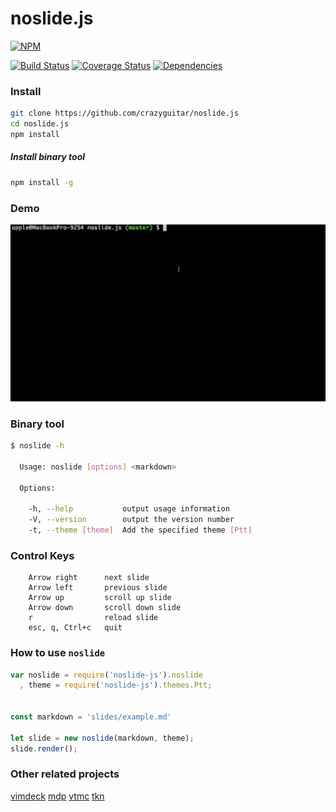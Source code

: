 # noslide.js

[![NPM](https://nodei.co/npm/noslide-js.png?compact=true)](https://nodei.co/npm/noslide-js/)

[![Build Status](https://travis-ci.org/crazyguitar/noslide.js.svg?branch=master)](https://travis-ci.org/crazyguitar/noslide.js)
[![Coverage Status](https://coveralls.io/repos/github/crazyguitar/noslide.js/badge.svg?branch=master)](https://coveralls.io/github/crazyguitar/noslide.js?branch=master)
[![Dependencies](https://david-dm.org/crazyguitar/noslide.js.svg)](https://david-dm.org/crazyguitar/noslide.js.svg)

### Install

```bash
git clone https://github.com/crazyguitar/noslide.js
cd noslide.js
npm install
```
##### Install binary tool

```bash
npm install -g
```


### Demo

![](images/demo.gif)

### Binary tool

```bash
$ noslide -h

  Usage: noslide [options] <markdown>

  Options:

    -h, --help           output usage information
    -V, --version        output the version number
    -t, --theme [theme]  Add the specified theme [Ptt]
```

### Control Keys

```
    Arrow right      next slide
    Arrow left       previous slide
    Arrow up         scroll up slide
    Arrow down       scroll down slide
    r                reload slide
    esc, q, Ctrl+c   quit
```


### How to use ``noslide``

```js
var noslide = require('noslide-js').noslide
  , theme = require('noslide-js').themes.Ptt;


const markdown = 'slides/example.md'

let slide = new noslide(markdown, theme);
slide.render();
```

### Other related projects

[vimdeck](https://github.com/tybenz/vimdeck)
[mdp](https://github.com/visit1985/mdp)
[vtmc](https://github.com/jclulow/vtmc)
[tkn](https://github.com/fxn/tkn)
